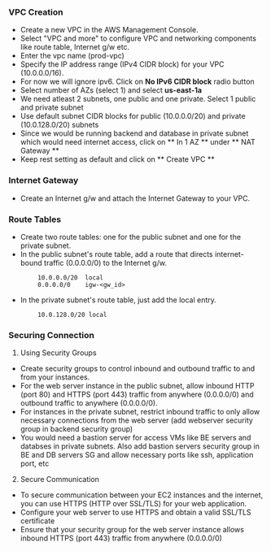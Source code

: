 ### VPC Creation
- Create a new VPC in the AWS Management Console.
- Select "VPC and more" to configure VPC and networking components like route table, Internet g/w etc. 
- Enter the vpc name (prod-vpc) 
- Specify the IP address range (IPv4 CIDR block) for your VPC (10.0.0.0/16). 
- For now we will ignore ipv6. Click on **No IPv6 CIDR block** radio button 
- Select number of AZs (select 1) and select **us-east-1a**
- We need atleast 2 subnets, one public and one private. Select 1 public and private subnet
- Use default subnet CIDR blocks for public (10.0.0.0/20) and private (10.0.128.0/20) subnets 
- Since we would be running backend and database in private subnet which would need internet access, click on ** In 1 AZ ** under ** NAT Gateway **
- Keep rest setting as default and click on ** Create VPC **

### Internet Gateway  
- Create an Internet g/w and attach the Internet Gateway to your VPC.

### Route Tables 
- Create two route tables: one for the public subnet and one for the private subnet. 
- In the public subnet's route table, add a route that directs internet-bound traffic (0.0.0.0/0) to the Internet g/w.
```
        10.0.0.0/20  local
        0.0.0.0/0    igw-<gw_id> 
```
- In the private subnet's route table, just add the local entry.
```
        10.0.128.0/20 local
```

### Securing Connection 
  1. Using Security Groups 
- Create security groups to control inbound and outbound traffic to and from your instances. 
- For the web server instance in the public subnet, allow inbound HTTP (port 80) and HTTPS (port 443) traffic from anywhere (0.0.0.0/0) and outbound traffic to anywhere (0.0.0.0/0).  
- For instances in the private subnet, restrict inbound traffic to only allow necessary connections from the web server (add webserver security group in backend security group)  
- You would need a bastion server for access VMs like BE servers and databses in private subnets. Also add bastion servers security group in BE and DB servers SG and allow necessary ports like ssh, application port, etc 

2. Secure Communication
- To secure communication between your EC2 instances and the internet, you can use HTTPS (HTTP over SSL/TLS) for your web application.
- Configure your web server to use HTTPS and obtain a valid SSL/TLS certificate
- Ensure that your security group for the web server instance allows inbound HTTPS (port 443) traffic from anywhere (0.0.0.0/0)

